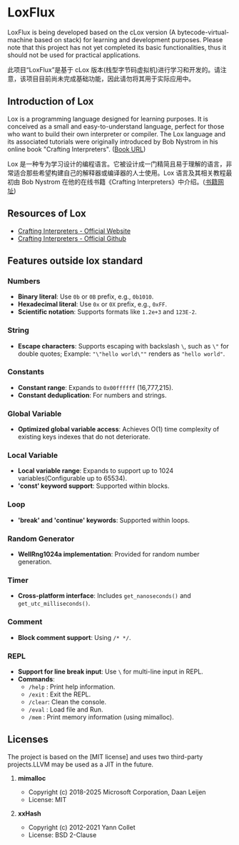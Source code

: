 # LoxFlux

LoxFlux is being developed based on the cLox version (A bytecode-virtual-machine based on stack) for learning and development purposes. 
Please note that this project has not yet completed its basic functionalities, thus it should not be used for practical applications.

此项目“LoxFlux”是基于 cLox 版本(栈型字节码虚拟机)进行学习和开发的。请注意，该项目目前尚未完成基础功能，因此请勿将其用于实际应用中。

## Introduction of Lox

Lox is a programming language designed for learning purposes. It is conceived as a small and easy-to-understand language, perfect for those who want to build their own interpreter or compiler. The Lox language and its associated tutorials were originally introduced by Bob Nystrom in his online book "Crafting Interpreters". ([Book URL](https://craftinginterpreters.com/))

Lox 是一种专为学习设计的编程语言。它被设计成一门精简且易于理解的语言，非常适合那些希望构建自己的解释器或编译器的人士使用。Lox 语言及其相关教程最初由 Bob Nystrom 在他的在线书籍《Crafting Interpreters》中介绍。([书籍网址](https://craftinginterpreters.com/))

## Resources of Lox

- [Crafting Interpreters - Official Website](https://craftinginterpreters.com/)
- [Crafting Interpreters - Official Github](https://github.com/munificent/craftinginterpreters)

## Features outside lox standard

### Numbers

- **Binary literal**: Use `0b` or `0B` prefix, e.g., `0b1010`.
- **Hexadecimal literal**: Use `0x` or `0X` prefix, e.g., `0xFF`.
- **Scientific notation**: Supports formats like `1.2e+3` and `123E-2`.

### String

- **Escape characters**: Supports escaping with backslash `\`, such as `\"` for double quotes; Example: `"\"hello world\""` renders as `"hello world"`.

### Constants

- **Constant range**: Expands to `0x00ffffff` (16,777,215).
- **Constant deduplication**: For numbers and strings.

### Global Variable

- **Optimized global variable access**: Achieves O(1) time complexity of existing keys indexes that do not deteriorate.

### Local Variable

- **Local variable range**: Expands to support up to 1024 variables(Configurable up to 65534).
- **'const' keyword support**: Supported within blocks.

### Loop

- **'break' and 'continue' keywords**: Supported within loops.

### Random Generator

- **WellRng1024a implementation**: Provided for random number generation.

### Timer

- **Cross-platform interface**: Includes `get_nanoseconds()` and `get_utc_milliseconds()`.

### Comment

- **Block comment support**: Using `/* */`.

### REPL

- **Support for line break input**: Use `\` for multi-line input in REPL.
- **Commands**:
  - `/help` : Print help information.
  - `/exit` : Exit the REPL.
  - `/clear`: Clean the console.
  - `/eval` : Load file and Run.
  - `/mem`  : Print memory information (using mimalloc).

## Licenses
The project is based on the [MIT license] and uses two third-party projects.LLVM may be used as a JIT in the future.

1. **mimalloc**
   - Copyright (c) 2018-2025 Microsoft Corporation, Daan Leijen
   - License: MIT

2. **xxHash**
   - Copyright (c) 2012-2021 Yann Collet
   - License: BSD 2-Clause
